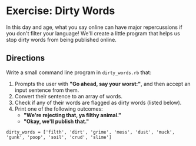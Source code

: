 # Exercise: Dirty Words

In this day and age, what you say online can have major repercussions if you don't filter your language! We'll create a little program that helps us stop dirty words from being published online.  

## Directions

Write a small command line program in `dirty_words.rb` that:

1. Prompts the user with **"Go ahead, say your worst:"**, and then accept an input sentence from them.
2. Convert their sentence to an array of words.
3. Check if any of their words are flagged as dirty words (listed below).
4. Print one of the following outcomes:
	* **"We're rejecting that, ya filthy animal."**
	* **"Okay, we'll publish that."**

```
dirty_words = ['filth', 'dirt', 'grime', 'mess', 'dust', 'muck', 'gunk', 'poop', 'soil', 'crud', 'slime']

```
